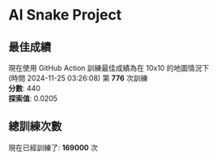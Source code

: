 
# AI Snake Project

## **最佳成績**
現在使用 GitHub Action 訓練最佳成績為在 10x10 的地圖情況下  
(時間 2024-11-25 03:26:08) 第 **776** 次訓練  
**分數**: 440  
**探索值**: 0.0205

## 總訓練次數
現在已經訓練了: **169000** 次
